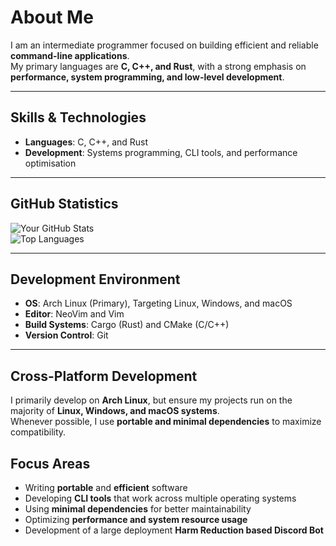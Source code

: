 # About Me  

I am an intermediate programmer focused on building efficient and reliable **command-line applications**.  
My primary languages are **C, C++, and Rust**, with a strong emphasis on **performance, system programming, and low-level development**.  

---

## Skills & Technologies  

- **Languages**: C, C++, and Rust  
- **Development**: Systems programming, CLI tools, and performance optimisation  


---

## GitHub Statistics  

![Your GitHub Stats](https://github-readme-stats.vercel.app/api?username=your-username&show_icons=true&hide_title=true&count_private=true)  
![Top Languages](https://github-readme-stats.vercel.app/api/top-langs/?username=your-username&layout=compact)  

---

## Development Environment  

- **OS**: Arch Linux (Primary), Targeting Linux, Windows, and macOS  
- **Editor**: NeoVim and Vim  
- **Build Systems**: Cargo (Rust) and CMake (C/C++)  
- **Version Control**: Git  

---

## Cross-Platform Development  

I primarily develop on **Arch Linux**, but ensure my projects run on the majority of **Linux, Windows, and macOS systems**.  
Whenever possible, I use **portable and minimal dependencies** to maximize compatibility.  

## Focus Areas  

- Writing **portable** and **efficient** software  
- Developing **CLI tools** that work across multiple operating systems  
- Using **minimal dependencies** for better maintainability  
- Optimizing **performance and system resource usage**  
- Development of a large deployment **Harm Reduction based Discord Bot**
